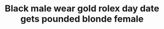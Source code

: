 ---
layout: post
title: Black male wear gold rolex day date gets pounded blonde female
duration: '07:00'
view: 210
rate: 2
video: 'http://fantasti.cc/embed/543917/'
category: 
 - blonde
 - gorgeous
 - rough
 - stunning
 - wife
tags: 
 - big-black-cock
priority: 0.9
changefreq: daily
---